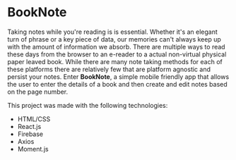 # BookNote
Taking notes while you're reading is is essential. Whether it's an elegant turn of phrase or a key piece of data, our memories can't always keep up with the amount of information we absorb. There are multiple ways to read these days from the browser to an e-reader to a actual non-virtual physical paper leaved book. While there are many note taking methods for each of these platforms there are relatively few that are platform agnostic and persist your notes. Enter <B>BookNote</B>, a simple mobile friendly app that allows the user to enter the details of a book and then create and edit notes based on the page number.

This project was made with the following technologies:
* HTML/CSS
* React.js
* Firebase
* Axios
* Moment.js

